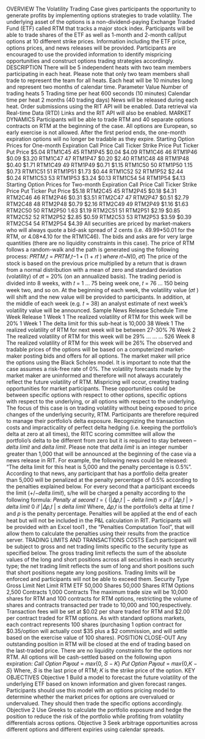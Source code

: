 OVERVIEW
The Volatility Trading Case gives participants the opportunity to generate profits by implementing
options strategies to trade volatility. The underlying asset of the options is a non-dividend-paying
Exchange Traded Fund (ETF) called RTM that tracks a major stock index. Participants will be able
to trade shares of the ETF as well as 1-month and 2-month call/put options at 10 different strike
prices. Information including the ETF price, options prices, and news releases will be provided.
Participants are encouraged to use the provided information to identify mispricing opportunities
and construct options trading strategies accordingly.
DESCRIPTION
There will be 5 independent heats with two team members participating in each heat. Please note
that only two team members shall trade to represent the team for all heats. Each heat will be 10
minutes long and represent two months of calendar time.
Parameter Value
Number of trading heats 5
Trading time per heat 600 seconds (10 minutes)
Calendar time per heat 2 months (40 trading days)
News will be released during each heat. Order submissions using the RIT API will be enabled. Data
retrieval via Real-time Data (RTD) Links and the RIT API will also be enabled.
MARKET DYNAMICS
Participants will be able to trade RTM and 40 separate options contracts on RTM at the beginning
of the case. All options are European, so early exercise is not allowed. After the first period ends,
the one-month expiration options will no longer be tradable as they expire.
Starting Option Prices for One-month Expiration
Call Price Call Ticker Strike Price Put Ticker Put Price
$5.04 RTM1C45 45 RTM1P45 $0.04
$4.09 RTM1C46 46 RTM1P46 $0.09
$3.20 RTM1C47 47 RTM1P47 $0.20
$2.40 RTM1C48 48 RTM1P48 $0.40
$1.71 RTM1C49 49 RTM1P49 $0.71
$1.15 RTM1C50 50 RTM1P50 1.15
$0.73 RTM1C51 51 RTM1P51 $1.73
$0.44 RTM1C52 52 RTM1P52 $2.44
$0.24 RTM1C53 53 RTM1P53 $3.24
$0.13 RTM1C54 54 RTM1P54 $4.13
Starting Option Prices for Two-month Expiration
Call Price Call Ticker Strike Price Put Ticker Put Price
$5.18 RTM2C45 45 RTM2P45 $0.18
$4.31 RTM2C46 46 RTM2P46 $0.31
$3.51 RTM2C47 47 RTM2P47 $0.51
$2.79 RTM2C48 48 RTM2P48 $0.79
$2.16 RTM2C49 49 RTM2P49 $1.16
$1.63 RTM2C50 50 RTM2P50 1.63
$1.19 RTM2C51 51 RTM2P51 $2.19
$0.85 RTM2C52 52 RTM2P52 $2.85
$0.59 RTM2C53 53 RTM2P53 $3.59
$0.39 RTM2C54 54 RTM2P54 $4.39
All securities are priced by market-makers who will always quote a bid-ask spread of 2 cents (i.e.
$49.99*$50.01 for the RTM, or $4.08*$4.10 for the RTM1C46). The bids and asks are for very large
quantities (there are no liquidity constraints in this case).
The price of RTM follows a random-walk and the path is generated using the following process:
𝑃𝑅𝑇𝑀,𝑡 = 𝑃𝑅𝑇𝑀,𝑡−1 ∗ (1 + 𝑟𝑡
) 𝑤ℎ𝑒𝑟𝑒 𝑟𝑡~𝑁(0, 𝜎𝑡)
The price of the stock is based on the previous price multiplied by a return that is drawn from a
normal distribution with a mean of zero and standard deviation (volatility) of 𝜎𝑡 = 20% (on an
annualized basis).
The trading period is divided into 8 weeks, with 𝑡 = 1 … 75 being week one, 𝑡 = 76 … 150 being
week two, and so on. At the beginning of each week, the volatility value (𝜎𝑡
) will shift and the new
value will be provided to participants. In addition, at the middle of each week (e.g. 𝑡 = 38) an
analyst estimate of next week’s volatility value will be announced.
Sample News Release Schedule
Time Week Release
1 Week 1 The realized volatility of RTM for this week will be 20%
1 Week 1 The delta limit for this sub-heat is 10,000
38 Week 1 The realized volatility of RTM for next week will be between 27-30%
76 Week 2 The realized volatility of RTM for this week will be 29%
… … …
526 Week 8 The realized volatility of RTM for this week will be 26%
The observed and tradable prices of the options will be based on a computerized market-maker
posting bids and offers for all options. The market maker will price the options using the Black
Scholes model. It is important to note that the case assumes a risk-free rate of 0%. The volatility
forecasts made by the market maker are uninformed and therefore will not always accurately
reflect the future volatility of RTM. Mispricing will occur, creating trading opportunities for market
participants. These opportunities could be between specific options with respect to other options,
specific options with respect to the underlying, or all options with respect to the underlying.
The focus of this case is on trading volatility without being exposed to price changes of the
underlying security, RTM. Participants are therefore required to manage their portfolio’s delta
exposure. Recognizing the transaction costs and impracticality of perfect delta hedging (i.e.
keeping the portfolio’s delta at zero at all times), the RITC scoring committee will allow the
portfolio’s delta to be different from zero but it is required to stay between – 𝑑𝑒𝑙𝑡𝑎 𝑙𝑖𝑚𝑖𝑡 and
𝑑𝑒𝑙𝑡𝑎 𝑙𝑖𝑚𝑖𝑡. Please note that 𝑑𝑒𝑙𝑡𝑎 𝑙𝑖𝑚𝑖𝑡 is an integer number greater than 1,000 that will be
announced at the beginning of the case via a news release in RIT. For example, the following news
could be released: “The delta limit for this heat is 5,000 and the penalty percentage is 0.5%”.
According to that news, any participant that has a portfolio delta greater than 5,000 will be
penalized at the penalty percentage of 0.5% according to the penalties explained below.
For every second that a participant exceeds the limit (+/−𝑑𝑒𝑙𝑡𝑎 𝑙𝑖𝑚𝑖𝑡), s/he will be charged a penalty
according to the following formula:
𝑃𝑒𝑛𝑎𝑙𝑡𝑦 𝑎𝑡 𝑠𝑒𝑐𝑜𝑛𝑑 𝑡 = {
(|𝛥𝑝,𝑡
| − 𝑑𝑒𝑙𝑡𝑎 𝑙𝑖𝑚𝑖𝑡) × 𝑝 𝑖𝑓 |𝛥𝑝,𝑡
| > 𝑑𝑒𝑙𝑡𝑎 𝑙𝑖𝑚𝑖𝑡
0 𝑖𝑓 |𝛥𝑝,𝑡
| ≤ 𝑑𝑒𝑙𝑡𝑎 𝑙𝑖𝑚𝑖𝑡
Where, 𝛥𝑝,𝑡
is the portfolio’s delta at time 𝑡 and 𝑝 is the penalty percentage.
Penalties will be applied at the end of each heat but will not be included in the P&L calculation in
RIT. Participants will be provided with an Excel tool1
, the “Penalties Computation Tool”, that will
allow them to calculate the penalties using their results from the practice server.
TRADING LIMITS AND TRANSACTIONS COSTS
Each participant will be subject to gross and net trading limits specific to the security type as
specified below. The gross trading limit reflects the sum of the absolute values of the long and
short positions across all securities in each security type; the net trading limit reflects the sum of
long and short positions such that short positions negate any long positions. Trading limits will be
enforced and participants will not be able to exceed them.
Security Type Gross Limit Net Limit
RTM ETF 50,000 Shares 50,000 Shares
RTM Options 2,500 Contracts 1,000 Contracts
The maximum trade size will be 10,000 shares for RTM and 100 contracts for RTM options,
restricting the volume of shares and contracts transacted per trade to 10,000 and 100,respectively.
Transaction fees will be set at $0.02 per share traded for RTM and $2.00 per contract traded for
RTM options. As with standard options markets, each contract represents 100 shares (purchasing
1 option contract for $0.35/option will actually cost $35 plus a $2 commission, and will settle based
on the exercise value of 100 shares).
POSITION CLOSE-OUT
Any outstanding position in RTM will be closed at the end of trading based on the last-traded price.
There are no liquidity constraints for the options nor RTM. All options will be cash-settled based
on the following upon expiration:
𝐶𝑎𝑙𝑙 𝑂𝑝𝑡𝑖𝑜𝑛 𝑃𝑎𝑦𝑜𝑢𝑡 = 𝑚𝑎𝑥{0, 𝑆 − 𝐾}
𝑃𝑢𝑡 𝑂𝑝𝑡𝑖𝑜𝑛 𝑃𝑎𝑦𝑜𝑢𝑡 = 𝑚𝑎𝑥{0,𝐾 − 𝑆}
Where,
𝑆 is the last price of RTM;
𝐾 is the strike price of the option.
KEY OBJECTIVES
Objective 1
Build a model to forecast the future volatility of the underlying ETF based on known information
and given forecast ranges. Participants should use this model with an options pricing model to
determine whether the market prices for options are overvalued or undervalued. They should then
trade the specific options accordingly.
Objective 2
Use Greeks to calculate the portfolio exposure and hedge the position to reduce the risk of the
portfolio while profiting from volatility differentials across options.
Objective 3
Seek arbitrage opportunities across different options and different expiries using calendar spreads. 

